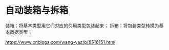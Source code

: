 # 自动装箱与拆箱  

装箱：将基本类型用它们对应的引用类型包装起来；
拆箱：将包装类型转换为基本数据类型；  

https://www.cnblogs.com/wang-yaz/p/8516151.html